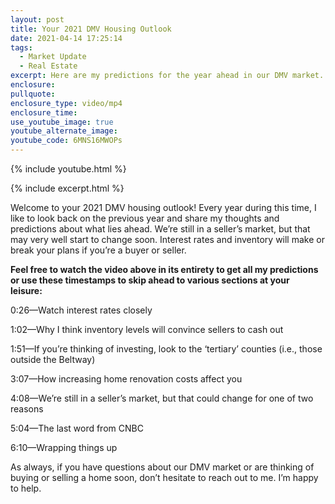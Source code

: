 ```yaml
---
layout: post
title: Your 2021 DMV Housing Outlook
date: 2021-04-14 17:25:14
tags:
  - Market Update
  - Real Estate
excerpt: Here are my predictions for the year ahead in our DMV market.
enclosure:
pullquote:
enclosure_type: video/mp4
enclosure_time:
use_youtube_image: true
youtube_alternate_image:
youtube_code: 6MNS16MWOPs
---
```

{% include youtube.html %}

{% include excerpt.html %}

Welcome to your 2021 DMV housing outlook\! Every year during this time, I like to look back on the previous year and share my thoughts and predictions about what lies ahead. We’re still in a seller’s market, but that may very well start to change soon. Interest rates and inventory will make or break your plans if you’re a buyer or seller.&nbsp;

**Feel free to watch the video above in its entirety to get all my predictions or use these timestamps to skip ahead to various sections at your leisure:&nbsp;**

0:26—Watch interest rates closely

1:02—Why I think inventory levels will convince sellers to cash out

1:51—If you’re thinking of investing, look to the ‘tertiary’ counties (i.e., those outside the Beltway)

3:07—How increasing home renovation costs affect you

4:08—We’re still in a seller’s market, but that could change for one of two reasons&nbsp;

5:04—The last word from CNBC

6:10—Wrapping things up

As always, if you have questions about our DMV market or are thinking of buying or selling a home soon, don’t hesitate to reach out to me. I’m happy to help.
